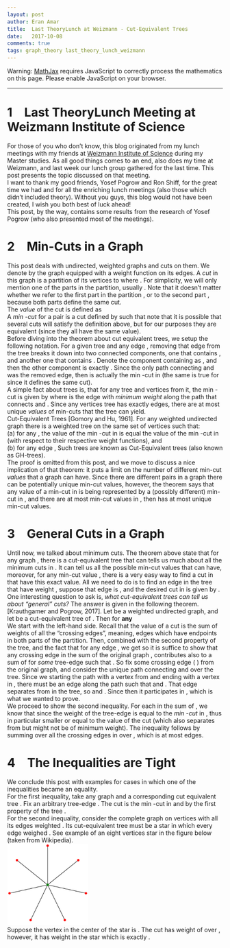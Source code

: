 ```yaml
---
layout: post
author: Eran Amar
title:  Last TheoryLunch at Weizmann - Cut-Equivalent Trees
date:   2017-10-08
comments: true
tags: graph_theory last_theory_lunch_weizmann
---
```



<script type="math/tex">
\newcommand{\lyxlock}{}
</script>
<noscript>
<div class="warning">
Warning: <a href="http://www.mathjax.org/">MathJax</a> requires JavaScript to correctly process the mathematics on this page. Please enable JavaScript on your browser.
</div><hr>
</hr></noscript>



<h1 class="Section">
<a class="toc" name="toc-Section-1">1</a> Last TheoryLunch Meeting at Weizmann Institute of Science
</h1>
<div class="Unindented">
For those of you who don’t know, this blog originated from my lunch meetings with my friends at <a class="URL" href="https://www.weizmann.ac.il/feinberg/academics/msc-program-outline">Weizmann Institute of Science</a> during my Master studies. As all good things comes to an end, also does my time at Weizmann, and last week our lunch group gathered for the last time. This post presents the topic discussed on that meeting.
</div>
<div class="Indented">
I want to thank my good friends, Yosef Pogrow and Ron Shiff, for the great time we had and for all the enriching lunch meetings (also those which didn’t included theory). Without you guys, this blog would not have been created, I wish you both best of luck ahead!
</div>
<div class="Indented">
This post, by the way, contains some results from the research of Yosef Pogrow (who also presented most of the meetings). 
</div>
<h1 class="Section">
<a class="toc" name="toc-Section-2">2</a> Min-Cuts in a Graph
</h1>
<div class="Unindented">
This post deals with undirected, weighted graphs and cuts on them. We denote by <span class="MathJax_Preview"><script type="math/tex">
G=\left(V,E_{G},w_{G}\right)
</script>
</span> the graph equipped with a weight function on its edges. A <i>cut</i> in this graph is a partition of its vertices to <span class="MathJax_Preview"><script type="math/tex">
\left(S,V\backslash S\right)
</script>
</span> where <span class="MathJax_Preview"><script type="math/tex">
S\subseteq V
</script>
</span>. For simplicity, we will only mention one of the parts in the partition, usually <span class="MathJax_Preview"><script type="math/tex">
S
</script>
</span>. Note that it doesn’t matter whether we refer to the first part in the partition <span class="MathJax_Preview"><script type="math/tex">
S
</script>
</span>, or to the second part <span class="MathJax_Preview"><script type="math/tex">
V\backslash S
</script>
</span>, because both parts define the same cut.
</div>
<div class="Indented">
The <i>value</i> of the cut is defined as<span class="MathJax_Preview">
<script type="math/tex;mode=display">

w_{G}\left(S\right):=\sum_{uv\in E_{G},u\in S,v\notin S}w_{G}\left(uv\right)

</script>
</span>
</div>
<div class="Indented">
A <i>min <span class="MathJax_Preview"><script type="math/tex">
st
</script>
</span>-cut</i> for a pair <span class="MathJax_Preview"><script type="math/tex">
s\ne t\in V
</script>
</span> is a cut defined by <span class="MathJax_Preview"><script type="math/tex">
S\subseteq V
</script>
</span> such that <span class="MathJax_Preview">
<script type="math/tex;mode=display">

S=\arg\min_{S'\subseteq V,s\in S',t\notin S'}w_{G}\left(S'\right)

</script>
</span>
note that it is possible that several cuts will satisfy the definition above, but for our purposes they are equivalent (since they all have the same value).
</div>
<div class="Indented">
Before diving into the theorem about cut equivalent trees, we setup the following notation. For a given tree <span class="MathJax_Preview"><script type="math/tex">
T=\left(V,E\right)
</script>
</span> and any edge <span class="MathJax_Preview"><script type="math/tex">
uv\in E
</script>
</span>, removing that edge from the tree breaks it down into two connected components, one that contains <span class="MathJax_Preview"><script type="math/tex">
u
</script>
</span>, and another one that contains <span class="MathJax_Preview"><script type="math/tex">
v
</script>
</span>. Denote the component containing <span class="MathJax_Preview"><script type="math/tex">
u
</script>
</span> as <span class="MathJax_Preview"><script type="math/tex">
S_{T|u}\subseteq V
</script>
</span>, and then the other component is exactly <span class="MathJax_Preview"><script type="math/tex">
S_{T|v}:=V\backslash S_{T|u}
</script>
</span>. Since the only path connecting <span class="MathJax_Preview"><script type="math/tex">
u
</script>
</span> and <span class="MathJax_Preview"><script type="math/tex">
v
</script>
</span> was the removed edge, then <span class="MathJax_Preview"><script type="math/tex">
S_{T|u}
</script>
</span> is actually the min <span class="MathJax_Preview"><script type="math/tex">
uv
</script>
</span>-cut in <span class="MathJax_Preview"><script type="math/tex">
T
</script>
</span> (the same is true for <span class="MathJax_Preview"><script type="math/tex">
S_{T|v}
</script>
</span> since it defines the same cut). 
</div>
<div class="Indented">
A simple fact about trees is, that for any tree <span class="MathJax_Preview"><script type="math/tex">
T
</script>
</span> and vertices <span class="MathJax_Preview"><script type="math/tex">
s\ne t
</script>
</span> from it, the min <span class="MathJax_Preview"><script type="math/tex">
st
</script>
</span>-cut is given by <span class="MathJax_Preview"><script type="math/tex">
S_{T|u}
</script>
</span> where <span class="MathJax_Preview"><script type="math/tex">
uv\in E_{T}
</script>
</span> is the edge with <i>minimum weight</i> along the path that connects <span class="MathJax_Preview"><script type="math/tex">
s
</script>
</span> and <span class="MathJax_Preview"><script type="math/tex">
t
</script>
</span>. Since any <span class="MathJax_Preview"><script type="math/tex">
n
</script>
</span> vertices tree has exactly <span class="MathJax_Preview"><script type="math/tex">
n-1
</script>
</span> edges, there are at most <span class="MathJax_Preview"><script type="math/tex">
n-1
</script>
</span> unique <i>values</i> of min-cuts that the tree can yield.
</div>
<div class="Theorem">
Cut-Equivalent Trees [Gomory and Hu, 1961]. For any weighted undirected graph <span class="MathJax_Preview"><script type="math/tex">
G=\left(V,E_{G},w_{G}\right)
</script>
</span> there is a weighted tree on the same set of vertices <span class="MathJax_Preview"><script type="math/tex">
T=\left(V,E_{T},w_{T}\right)
</script>
</span> such that:<br>
(a) for any <span class="MathJax_Preview"><script type="math/tex">
s\ne t\in V
</script>
</span>, the value of the min <span class="MathJax_Preview"><script type="math/tex">
st
</script>
</span>-cut in <span class="MathJax_Preview"><script type="math/tex">
G
</script>
</span> is equal the value of the min <span class="MathJax_Preview"><script type="math/tex">
st
</script>
</span>-cut in <span class="MathJax_Preview"><script type="math/tex">
T
</script>
</span> (with respect to their respective weight functions), and<br>
(b) for any edge <span class="MathJax_Preview"><script type="math/tex">
uv\in E_{T}
</script>
</span>, <span class="MathJax_Preview">
<script type="math/tex;mode=display">

w_{T}\left(S_{T|u}\right)=w_{G}\left(S_{T|u}\right)

</script>
</span>
Such trees are known as Cut-Equivalent trees (also known as GH-trees).
</div>
<div class="Unindented">

</div>
<div class="Indented">
The proof is omitted from this post, and we move to discuss a nice implication of that theorem: it puts a limit on the number of different min-cut <i>values</i> that a graph can have. Since there are <span class="MathJax_Preview"><script type="math/tex">
{n \choose 2}
</script>
</span> different <span class="MathJax_Preview"><script type="math/tex">
st
</script>
</span> pairs in a graph there can be potentially <span class="MathJax_Preview"><script type="math/tex">
{n \choose 2}
</script>
</span> unique min-cut values, however, the theorem says that any value of a min-cut in <span class="MathJax_Preview"><script type="math/tex">
G
</script>
</span> is being represented by a (possibly different) min-cut in <span class="MathJax_Preview"><script type="math/tex">
T
</script>
</span>, and there are at most <span class="MathJax_Preview"><script type="math/tex">
n-1
</script>
</span> min-cut values in <span class="MathJax_Preview"><script type="math/tex">
T
</script>
</span>, then <span class="MathJax_Preview"><script type="math/tex">
G
</script>
</span> has at most <span class="MathJax_Preview"><script type="math/tex">
n-1
</script>
</span> unique min-cut values.
</div>
<h1 class="Section">
<a class="toc" name="toc-Section-3">3</a> General Cuts in a Graph
</h1>
<div class="Unindented">
Until now, we talked about minimum <span class="MathJax_Preview"><script type="math/tex">
st
</script>
</span> cuts. The theorem above state that for any graph <span class="MathJax_Preview"><script type="math/tex">
G
</script>
</span>, there is a cut-equivalent tree <span class="MathJax_Preview"><script type="math/tex">
T
</script>
</span> that can tells us much about all the minimum cuts in <span class="MathJax_Preview"><script type="math/tex">
G
</script>
</span>. It can tell us all the possible min-cut values that <span class="MathJax_Preview"><script type="math/tex">
G
</script>
</span> can have, moreover, for any min-cut value <span class="MathJax_Preview"><script type="math/tex">
x
</script>
</span>, there is a very easy way to find a cut in <span class="MathJax_Preview"><script type="math/tex">
G
</script>
</span> that have this exact value. All we need to do is to find an edge in the tree that have weight <span class="MathJax_Preview"><script type="math/tex">
x
</script>
</span>, suppose that edge is <span class="MathJax_Preview"><script type="math/tex">
uv\in E_{T}
</script>
</span>, and the desired cut in <span class="MathJax_Preview"><script type="math/tex">
G
</script>
</span> is given by <span class="MathJax_Preview"><script type="math/tex">
S_{T|u}
</script>
</span>.
</div>
<div class="Indented">
One interesting question to ask is, <i>what cut-equivalent trees can tell us about “general” cuts?</i> The answer is given in the following theorem.
</div>
<div class="Theorem">
[Krauthgamer and Pogrow, 2017]. Let <span class="MathJax_Preview"><script type="math/tex">
G=\left(V,E_{G},w_{G}\right)
</script>
</span> be a weighted undirected graph, and let <span class="MathJax_Preview"><script type="math/tex">
T=\left(V,E_{T},w_{T}\right)
</script>
</span> be a cut-equivalent tree of <span class="MathJax_Preview"><script type="math/tex">
G
</script>
</span>. Then for <b>any</b> <span class="MathJax_Preview"><script type="math/tex">
S\subseteq V
</script>
</span><span class="MathJax_Preview">
<script type="math/tex;mode=display">

w_{G}\left(S\right)\le w_{T}\left(S\right)\le\left(n-1\right)\cdot w_{G}\left(S\right)

</script>
</span>
</div>
<div class="Proof">
We start with the left-hand side. Recall that the value of a cut <span class="MathJax_Preview"><script type="math/tex">
S
</script>
</span> is the sum of weights of all the “crossing edges”, meaning, edges which have endpoints in both parts of the partition. Then, combined with the second property of the tree, and the fact that <span class="MathJax_Preview"><script type="math/tex">
w_{T}\left(st\right)=w_{T}\left(S_{T|s}\right)
</script>
</span> for any edge <span class="MathJax_Preview"><script type="math/tex">
st\in E_{T}
</script>
</span>, we get<span class="MathJax_Preview">
<script type="math/tex;mode=display">
\begin{aligned}
w_{T}\left(S\right) & =\sum_{st\in E_{T},s\in S,t\notin S}w_{T}\left(st\right)\\
 & =\sum_{st\in E_{T},s\in S,t\notin S}w_{G}\left(S_{T|s}\right)
\end{aligned}
</script>
</span>
so it is suffice to show that any crossing edge in the sum of the original graph <span class="MathJax_Preview"><script type="math/tex">
w_{G}\left(S\right)
</script>
</span>, contributes also to a sum of <span class="MathJax_Preview"><script type="math/tex">
w_{G}\left(S_{T|s}\right)
</script>
</span> for <i>some</i> tree-edge <span class="MathJax_Preview"><script type="math/tex">
st\in E_{T}
</script>
</span> such that <span class="MathJax_Preview"><script type="math/tex">
s\in S,t\notin S
</script>
</span>. So fix some crossing edge <span class="MathJax_Preview"><script type="math/tex">
uv\in E_{G}
</script>
</span> (<span class="MathJax_Preview"><script type="math/tex">
u\in S,v\in V\backslash S
</script>
</span>) from the original graph, and consider the unique path connecting <span class="MathJax_Preview"><script type="math/tex">
u
</script>
</span> and <span class="MathJax_Preview"><script type="math/tex">
v
</script>
</span> over the tree. Since we starting the path with a vertex from <span class="MathJax_Preview"><script type="math/tex">
S
</script>
</span> and ending with a vertex in <span class="MathJax_Preview"><script type="math/tex">
V\backslash S
</script>
</span>, there must be an edge <span class="MathJax_Preview"><script type="math/tex">
st\in E_{T}
</script>
</span> along the path such that <span class="MathJax_Preview"><script type="math/tex">
s\in S
</script>
</span> and <span class="MathJax_Preview"><script type="math/tex">
t\in V\backslash S
</script>
</span>. That edge <span class="MathJax_Preview"><script type="math/tex">
st
</script>
</span> separates <span class="MathJax_Preview"><script type="math/tex">
u
</script>
</span> from <span class="MathJax_Preview"><script type="math/tex">
v
</script>
</span> in the tree, so <span class="MathJax_Preview"><script type="math/tex">
u\in S_{T|s}
</script>
</span> and <span class="MathJax_Preview"><script type="math/tex">
v\notin S_{T|s}
</script>
</span>. Since <span class="MathJax_Preview"><script type="math/tex">
uv\in E_{G}
</script>
</span> then it participates in <span class="MathJax_Preview"><script type="math/tex">
w_{G}\left(S_{T|s}\right)
</script>
</span>, which is what we wanted to prove.<br>
We proceed to show the second inequality. For each <span class="MathJax_Preview"><script type="math/tex">
st\in E_{T}
</script>
</span> in the sum of <span class="MathJax_Preview"><script type="math/tex">
w_{T}\left(S\right)
</script>
</span>, we know that <span class="MathJax_Preview"><script type="math/tex">
w_{T}\left(st\right)\le w_{G}\left(S\right)
</script>
</span> since the weight of the tree-edge <span class="MathJax_Preview"><script type="math/tex">
w_{T}\left(st\right)
</script>
</span> is equal to the <i>min <span class="MathJax_Preview"><script type="math/tex">
st
</script>
</span>-cut</i> in <span class="MathJax_Preview"><script type="math/tex">
G
</script>
</span>, thus in particular smaller or equal to the value of the cut <span class="MathJax_Preview"><script type="math/tex">
S
</script>
</span> (which also separates <span class="MathJax_Preview"><script type="math/tex">
s
</script>
</span> from <span class="MathJax_Preview"><script type="math/tex">
t
</script>
</span> but might not be of minimum weight). The inequality follows by summing over all the crossing edges in <span class="MathJax_Preview"><script type="math/tex">
S
</script>
</span> over <span class="MathJax_Preview"><script type="math/tex">
T
</script>
</span>, which is at most <span class="MathJax_Preview"><script type="math/tex">
n-1
</script>
</span> edges.
</div>
<div class="Unindented">

</div>
<h1 class="Section">
<a class="toc" name="toc-Section-4">4</a> The Inequalities are Tight
</h1>
<div class="Unindented">
We conclude this post with examples for cases in which one of the inequalities became an equality. 
</div>
<div class="Indented">
For the first inequality, take any graph <span class="MathJax_Preview"><script type="math/tex">
G
</script>
</span> and a corresponding cut equivalent tree <span class="MathJax_Preview"><script type="math/tex">
T
</script>
</span>. Fix an arbitrary tree-edge <span class="MathJax_Preview"><script type="math/tex">
st\in E_{T}
</script>
</span>. The cut <span class="MathJax_Preview"><script type="math/tex">
S=S_{T|s}
</script>
</span> is the min <span class="MathJax_Preview"><script type="math/tex">
st
</script>
</span>-cut in <span class="MathJax_Preview"><script type="math/tex">
T
</script>
</span> and by the first property of the tree <span class="MathJax_Preview"><script type="math/tex">
w_{G}\left(S\right)=w_{T}\left(S\right)
</script>
</span>.
</div>
<div class="Indented">
For the second inequality, consider the complete graph on <span class="MathJax_Preview"><script type="math/tex">
n
</script>
</span> vertices with all its edges weighted <span class="MathJax_Preview"><script type="math/tex">
1
</script>
</span>. Its cut-equivalent tree must be a star in which every edge weighed <span class="MathJax_Preview"><script type="math/tex">
n-1
</script>
</span>. See example of an eight vertices star in the figure below (taken from Wikipedia).
</div>
<div class="Indented">
<div class="Frameless" style="width: 100%;">
<div class="center">
<img alt="figure star_graph.png" class="embedded" src="/site/assets/imgs/2017-10-08-cut-equivalent-trees/star_graph.png" style="width: 5cm; max-width: 1200px; height: auto; max-height: 1200px;">
</div>
</div>
</div>
<div class="Indented">
Suppose the vertex in the center of the star is <span class="MathJax_Preview"><script type="math/tex">
v
</script>
</span>. The cut <span class="MathJax_Preview"><script type="math/tex">
S=\left\{ v\right\} 
</script>
</span> has weight of <span class="MathJax_Preview"><script type="math/tex">
n-1
</script>
</span> over <span class="MathJax_Preview"><script type="math/tex">
G
</script>
</span>, however, it has weight <span class="MathJax_Preview"><script type="math/tex">
\left(n-1\right)^{2}
</script>
</span> in the star <span class="MathJax_Preview"><script type="math/tex">
T
</script>
</span> which is exactly <span class="MathJax_Preview"><script type="math/tex">
\left(n-1\right)\cdot w_{G}\left(S\right)
</script>
</span>.
</div>
